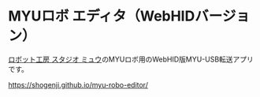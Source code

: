 # MYUロボ エディタ（WebHIDバージョン）

[ロボット工房 スタジオ ミュウ](http://www.studiomyu.com)のMYUロボ用のWebHID版MYU-USB転送アプリです。

https://shogenji.github.io/myu-robo-editor/

